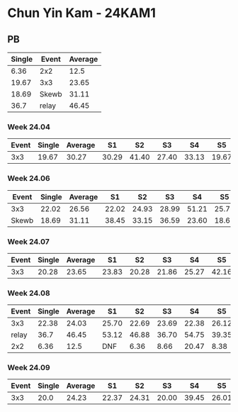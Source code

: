 # Chun Yin Kam - 24KAM1

## PB
|Single|Event|Average|
|----|----|----|
|6.36|2x2|12.5|
|19.67|3x3|23.65|
|18.69|Skewb|31.11|
|36.7|relay|46.45|
### Week 24.04
|Event|Single|Average|S1|S2|S3|S4|S5|
|-----|-------|------|--|--|--|--|--|
|3x3|19.67|30.27|30.29|41.40|27.40|33.13|19.67|
### Week 24.06
|Event|Single|Average|S1|S2|S3|S4|S5|
|-----|-------|------|--|--|--|--|--|
|3x3|22.02|26.56|22.02|24.93|28.99|51.21|25.76|
|Skewb|18.69|31.11|38.45|33.15|36.59|23.60|18.69|
### Week 24.07
|Event|Single|Average|S1|S2|S3|S4|S5|
|-----|-------|------|--|--|--|--|--|
|3x3|20.28|23.65|23.83|20.28|21.86|25.27|42.16|
### Week 24.08
|Event|Single|Average|S1|S2|S3|S4|S5|
|-----|-------|------|--|--|--|--|--|
|3x3|22.38|24.03|25.70|22.69|23.69|22.38|26.12|
|relay|36.7|46.45|53.12|46.88|36.70|54.75|39.35|
|2x2|6.36|12.5|DNF|6.36|8.66|20.47|8.38|
### Week 24.09
|Event|Single|Average|S1|S2|S3|S4|S5|
|-----|-------|------|--|--|--|--|--|
|3x3|20.0|24.23|22.37|24.31|20.00|39.45|26.01|
